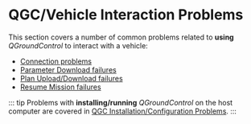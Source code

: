 # QGC/Vehicle Interaction Problems

This section covers a number of common problems related to **using** _QGroundControl_ to interact with a vehicle:

- [Connection problems](../support/vehicle_connection.md)
- [Parameter Download failures](../support/parameter_download.md)
- [Plan Upload/Download failures](../support/plan_upload_download.md)
- [Resume Mission failures](../support/resume_mission.md)

::: tip
Problems with **installing/running** _QGroundControl_ on the host computer are covered in [QGC Installation/Configuration Problems](../support/troubleshooting_qgc.md).
:::
